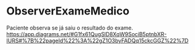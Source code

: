 # ObserverExameMedico

Paciente observa se já saiu o resultado do exame.
https://app.diagrams.net/#G1fx61QugSlD8XqW9SociB5ptnbXR-IURS#%7B%22pageId%22%3A%22gZ1O3byFADQq15ckcGGZ%22%7D
